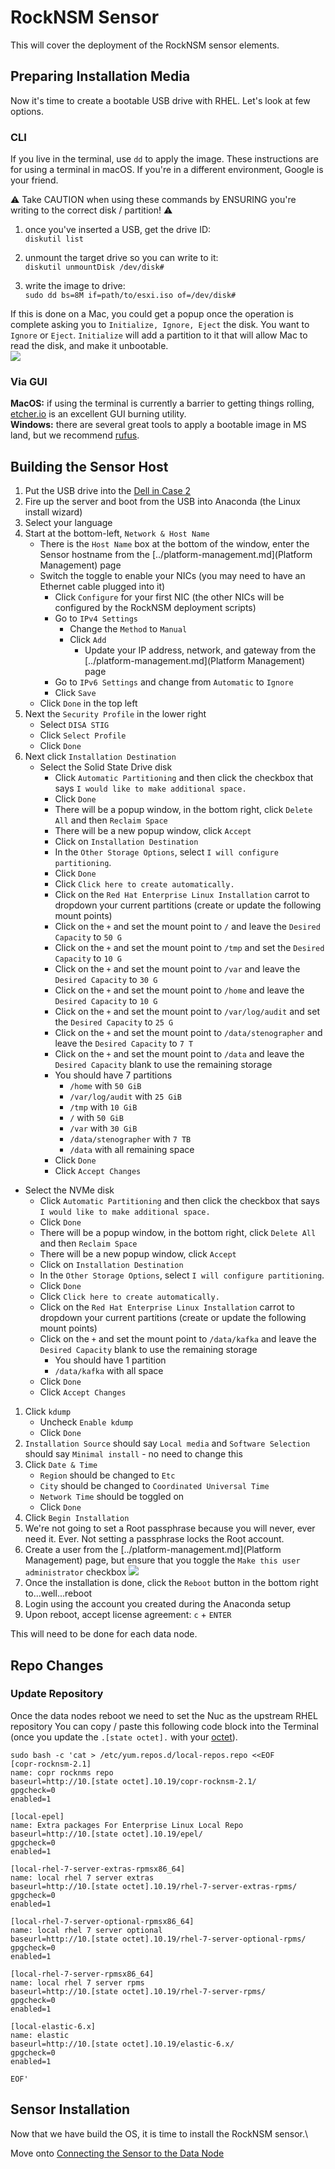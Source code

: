 # RockNSM Sensor
This will cover the deployment of the RockNSM sensor elements.

## Preparing Installation Media
Now it's time to create a bootable USB drive with RHEL.  Let's look at few options.   

### CLI

If you live in the terminal, use `dd` to apply the image.  These instructions are for using a terminal in macOS.  If you're in a different environment, Google is your friend.  

:warning: Take CAUTION when using these commands by ENSURING you're writing to the correct disk / partition! :warning:

1. once you've inserted a USB, get the drive ID:  
`diskutil list`  

2. unmount the target drive so you can write to it:  
`diskutil unmountDisk /dev/disk#`  

3. write the image to drive:  
`sudo dd bs=8M if=path/to/esxi.iso of=/dev/disk#`  

If this is done on a Mac, you could get a popup once the operation is complete asking you to `Initialize, Ignore, Eject` the disk. You want to `Ignore` or `Eject`. `Initialize` will add a partition to it that will allow Mac to read the disk, and make it unbootable.  
![](../../images/mac-initialize-ignore-eject.png)  

### Via GUI

**MacOS:**  if using the terminal is currently a barrier to getting things rolling, [etcher.io](https://www.balena.io/etcher/) is an excellent GUI burning utility.  
**Windows:**  there are several great tools to apply a bootable image in MS land, but we recommend [rufus](https://rufus.akeo.ie/).  

## Building the Sensor Host
1. Put the USB drive into the [Dell in Case 2](../hardware-components.md)
1. Fire up the server and boot from the USB into Anaconda (the Linux install wizard)
1. Select your language
1. Start at the bottom-left, `Network & Host Name`
    - There is the `Host Name` box at the bottom of the window, enter the Sensor hostname from the [../platform-management.md](Platform Management) page
    - Switch the toggle to enable your NICs (you may need to have an Ethernet cable plugged into it)
      - Click `Configure` for your first NIC (the other NICs will be configured by the RockNSM deployment scripts)
      - Go to `IPv4 Settings`
        - Change the `Method` to `Manual`
        - Click `Add`
          - Update your IP address, network, and gateway from the [../platform-management.md](Platform Management) page
      - Go to `IPv6 Settings` and change from `Automatic` to `Ignore`
      - Click `Save`
    - Click `Done` in the top left
1. Next the `Security Profile` in the lower right
    - Select `DISA STIG`
    - Click `Select Profile`
    - Click `Done`
1. Next click `Installation Destination`  
    - Select the Solid State Drive disk
      - Click `Automatic Partitioning` and then click the checkbox that says `I would like to make additional space.`
      - Click `Done`  
      - There will be a popup window, in the bottom right, click `Delete All` and then `Reclaim Space`  
      - There will be a new popup window, click `Accept`  
      - Click on `Installation Destination`  
      - In the `Other Storage Options`, select `I will configure partitioning`.  
      - Click `Done`  
      - Click `Click here to create automatically.`  
      - Click on the `Red Hat Enterprise Linux Installation` carrot to dropdown your current partitions (create or update the following mount points)    
      - Click on the `+` and set the mount point to `/` and leave the `Desired Capacity` to `50 G`
      - Click on the `+` and set the mount point to `/tmp` and set the `Desired Capacity` to `10 G`  
      - Click on the `+` and set the mount point to `/var` and leave the `Desired Capacity` to `30 G`    
      - Click on the `+` and set the mount point to `/home` and leave the `Desired Capacity` to `10 G`
      - Click on the `+` and set the mount point to `/var/log/audit` and set the `Desired Capacity` to `25 G`  
      - Click on the `+` and set the mount point to `/data/stenographer` and leave the `Desired Capacity` to `7 T`
      - Click on the `+` and set the mount point to `/data` and leave the `Desired Capacity` blank to use the remaining storage    
      - You should have 7 partitions  
        - `/home` with `50 GiB`  
        - `/var/log/audit` with `25 GiB`  
        - `/tmp` with `10 GiB`
        - `/` with `50 GiB`  
        - `/var` with `30 GiB`
        - `/data/stenographer` with `7 TB`
        - `/data` with all remaining space     
      - Click `Done`  
      - Click `Accept Changes`    
  - Select the NVMe disk
    - Click `Automatic Partitioning` and then click the checkbox that says `I would like to make additional space.`
    - Click `Done`  
    - There will be a popup window, in the bottom right, click `Delete All` and then `Reclaim Space`  
    - There will be a new popup window, click `Accept`  
    - Click on `Installation Destination`  
    - In the `Other Storage Options`, select `I will configure partitioning`.  
    - Click `Done`  
    - Click `Click here to create automatically.`  
    - Click on the `Red Hat Enterprise Linux Installation` carrot to dropdown your current partitions (create or update the following mount points)    
    - Click on the `+` and set the mount point to `/data/kafka` and leave the `Desired Capacity` blank to use the remaining storage    
      - You should have 1 partition
      - `/data/kafka` with all space
    - Click `Done`  
    - Click `Accept Changes`  
1. Click `kdump`
    - Uncheck `Enable kdump`
    - Click `Done`
1. `Installation Source` should say `Local media` and `Software Selection` should say `Minimal install` - no need to change this
1. Click `Date & Time`
    - `Region` should be changed to `Etc`
    - `City` should be changed to `Coordinated Universal Time`
    - `Network Time` should be toggled on
    - Click `Done`
1. Click `Begin Installation`
1. We're not going to set a Root passphrase because you will never, ever need it. Ever. Not setting a passphrase locks the Root account.
1. Create a user from the [../platform-management.md](Platform Management) page, but ensure that you toggle the `Make this user administrator` checkbox
![](../../images/admin-user.jpg)
1. Once the installation is done, click the `Reboot` button in the bottom right to...well...reboot
1. Login using the account you created during the Anaconda setup
1. Upon reboot, accept license agreement: `c` + `ENTER`

This will need to be done for each data node.

## Repo Changes

### Update Repository
Once the data nodes reboot we need to set the Nuc as the upstream RHEL repository You can copy / paste this following code block into the Terminal (once you update the `.[state octet].` with your [octet](../README.md)).

```
sudo bash -c 'cat > /etc/yum.repos.d/local-repos.repo <<EOF
[copr-rocknsm-2.1]
name: copr rocknms repo
baseurl=http://10.[state octet].10.19/copr-rocknsm-2.1/
gpgcheck=0
enabled=1

[local-epel]
name: Extra packages For Enterprise Linux Local Repo
baseurl=http://10.[state octet].10.19/epel/
gpgcheck=0
enabled=1

[local-rhel-7-server-extras-rpmsx86_64]
name: local rhel 7 server extras
baseurl=http://10.[state octet].10.19/rhel-7-server-extras-rpms/
gpgcheck=0
enabled=1

[local-rhel-7-server-optional-rpmsx86_64]
name: local rhel 7 server optional
baseurl=http://10.[state octet].10.19/rhel-7-server-optional-rpms/
gpgcheck=0
enabled=1

[local-rhel-7-server-rpmsx86_64]
name: local rhel 7 server rpms
baseurl=http://10.[state octet].10.19/rhel-7-server-rpms/
gpgcheck=0
enabled=1

[local-elastic-6.x]
name: elastic
baseurl=http://10.[state octet].10.19/elastic-6.x/
gpgcheck=0
enabled=1

EOF'

```

## Sensor Installation
Now that we have build the OS, it is time to install the RockNSM sensor.\

Move onto [Connecting the Sensor to the Data Node](rocknsm-configuration.md)
